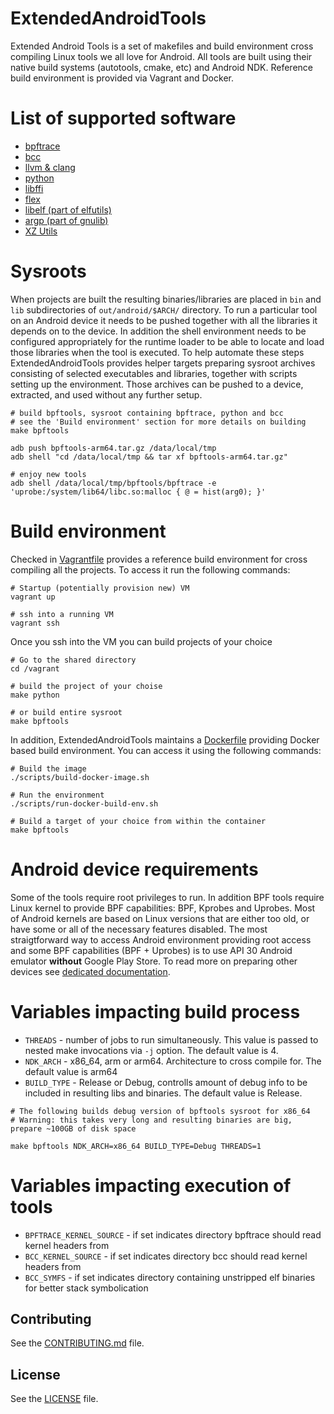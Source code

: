 # ExtendedAndroidTools
Extended Android Tools is a set of makefiles and build environment cross compiling Linux tools we all love for Android. All tools are built using their native build systems (autotools, cmake, etc) and Android NDK. Reference build environment is provided via Vagrant and Docker.

# List of supported software
- [bpftrace](https://github.com/iovisor/bpftrace)
- [bcc](https://github.com/iovisor/bcc)
- [llvm & clang](https://github.com/llvm/llvm-project)
- [python](https://github.com/python/cpython)
- [libffi](https://github.com/libffi/libffi)
- [flex](https://github.com/westes/flex)
- [libelf (part of elfutils)](https://sourceware.org/elfutils/)
- [argp (part of gnulib)](https://www.gnu.org/software/gnulib/)
- [XZ Utils](https://tukaani.org/xz/)

# Sysroots
When projects are built the resulting binaries/libraries are placed in `bin` and `lib` subdirectories of `out/android/$ARCH/` directory. To run a particular tool on an Android device it needs to be pushed together with all the libraries it depends on to the device. In addition the shell environment needs to be configured appropriately for the runtime loader to be able to locate and load those libraries when the tool is executed. To help automate these steps ExtendedAndroidTools provides helper targets preparing sysroot archives consisting of selected executables and libraries, together with scripts setting up the environment. Those archives can be pushed to a device, extracted, and used without any further setup.

```
# build bpftools, sysroot containing bpftrace, python and bcc
# see the 'Build environment' section for more details on building
make bpftools

adb push bpftools-arm64.tar.gz /data/local/tmp
adb shell "cd /data/local/tmp && tar xf bpftools-arm64.tar.gz"

# enjoy new tools
adb shell /data/local/tmp/bpftools/bpftrace -e 'uprobe:/system/lib64/libc.so:malloc { @ = hist(arg0); }'
```

# Build environment
Checked in [Vagrantfile](https://github.com/facebookexperimental/ExtendedAndroidTools/blob/master/Vagrantfile) provides a reference build environment for cross compiling all the projects. To access it run the following commands:

```
# Startup (potentially provision new) VM
vagrant up

# ssh into a running VM
vagrant ssh
```

Once you ssh into the VM you can build projects of your choice
```
# Go to the shared directory
cd /vagrant

# build the project of your choise
make python

# or build entire sysroot
make bpftools
```

In addition, ExtendedAndroidTools maintains a [Dockerfile](https://github.com/facebookexperimental/ExtendedAndroidTools/blob/master/docker/Dockerfile) providing Docker based build environment. You can access it using the following commands:
```
# Build the image
./scripts/build-docker-image.sh

# Run the environment
./scripts/run-docker-build-env.sh

# Build a target of your choice from within the container
make bpftools
```

# Android device requirements
Some of the tools require root privileges to run. In addition BPF tools require Linux kernel to provide BPF capabilities: BPF, Kprobes and Uprobes. Most of Android kernels are based on Linux versions that are either too old, or have some or all of the necessary features disabled. The most straigtforward way to access Android environment providing root access and some BPF capabilities (BPF + Uprobes) is to use API 30 Android emulator **without** Google Play Store. To read more on preparing other devices see [dedicated documentation](docs/phone_setup.md).

# Variables impacting build process
- `THREADS` - number of jobs to run simultaneously. This value is passed to nested make invocations via `-j` option. The default value is 4.
- `NDK_ARCH` - x86_64, arm or arm64. Architecture to cross compile for. The default value is arm64
- `BUILD_TYPE` - Release or Debug, controlls amount of debug info to be included in resulting libs and binaries. The default value is Release.

```
# The following builds debug version of bpftools sysroot for x86_64
# Warning: this takes very long and resulting binaries are big, prepare ~100GB of disk space

make bpftools NDK_ARCH=x86_64 BUILD_TYPE=Debug THREADS=1
```

# Variables impacting execution of tools
- `BPFTRACE_KERNEL_SOURCE` - if set indicates directory bpftrace should read kernel headers from
- `BCC_KERNEL_SOURCE` - if set indicates directory bcc should read kernel headers from
- `BCC_SYMFS` - if set indicates directory containing unstripped elf binaries for better stack symbolication

## Contributing
See the [CONTRIBUTING.md](CONTRIBUTING.md) file.

## License
See the [LICENSE](LICENSE) file.
